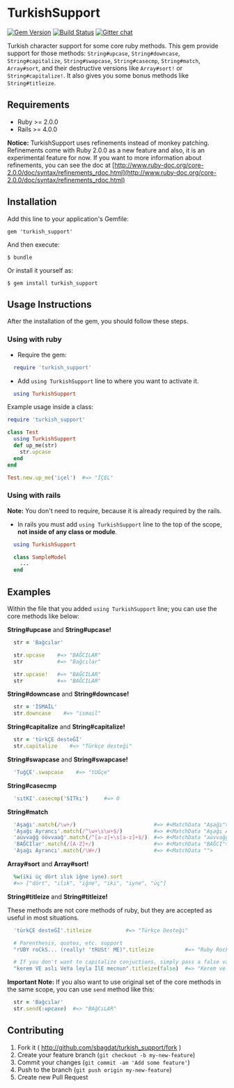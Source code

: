 # TurkishSupport

[![Gem Version](https://badge.fury.io/rb/turkish_support.svg)](http://badge.fury.io/rb/turkish_support)
[![Build Status](https://travis-ci.org/sbagdat/turkish_support.svg?branch=master)](https://travis-ci.org/sbagdat/turkish_support)
[![Gitter chat](https://badges.gitter.im/sbagdat/turkish_support.png)](https://gitter.im/sbagdat/turkish_support)

Turkish character support for some core ruby methods. This gem provide support for those methods: `String#upcase`,
`String#downcase`, `String#capitalize`, `String#swapcase`, `String#casecmp`, `String#match`, `Array#sort`, and their destructive versions like `Array#sort!` or `String#capitalize!`. It also gives you some bonus methods like `String#titleize`.

## Requirements

* Ruby  >= 2.0.0
* Rails >= 4.0.0

__Notice:__ TurkishSupport uses refinements instead of monkey patching. Refinements come with Ruby 2.0.0 as a new feature
and also, it is an experimental feature for now. If you want to more information about refinements, you can see the doc at [http://www.ruby-doc.org/core-2.0.0/doc/syntax/refinements_rdoc.html](http://www.ruby-doc.org/core-2.0.0/doc/syntax/refinements_rdoc.html)

## Installation

Add this line to your application's Gemfile:

    gem 'turkish_support'

And then execute:

    $ bundle

Or install it yourself as:

    $ gem install turkish_support

## Usage Instructions

After the installation of the gem, you should follow these steps.

### Using with ruby

* Require the gem:

```ruby
  require 'turkish_support'
```

* Add `using TurkishSupport` line to where you want to activate it.

```ruby
  using TurkishSupport
```

Example usage inside a class:

```ruby
require 'turkish_support'

class Test
  using TurkishSupport
  def up_me(str)
    str.upcase
  end
end

Test.new.up_me('içel')  #=> "İÇEL"
```

### Using with rails

__Note:__ You don't need to require, because it is already required by the rails.

* In rails you must add `using TurkishSupport` line to the top of the scope, __not inside of any class or module__.

```ruby
  using TurkishSupport

  class SampleModel
    ...
  end
```

## Examples

Within the file that you added `using TurkishSupport` line; you can use the core methods like below:

__String#upcase__ and __String#upcase!__

```ruby
  str = 'Bağcılar'

  str.upcase    #=> "BAĞCILAR"
  str           #=> "Bağcılar"

  str.upcase!   #=> "BAĞCILAR"
  str           #=> "BAĞCILAR"
```

__String#downcase__ and __String#downcase!__

```ruby
  str = 'İSMAİL'
  str.downcase    #=> "ismail"
```

__String#capitalize__ and __String#capitalize!__

```ruby
  str = 'türkÇE desteĞİ'
  str.capitalize    #=> "Türkçe desteği"
```

__String#swapcase__ and __String#swapcase!__
```ruby
  'TuğÇE'.swapcase    #=> "tUĞçe"
```

__String#casecmp__
```ruby
  'sıtKI'.casecmp('SITkı')     #=> 0
```

__String#match__

```ruby
  'Aşağı'.match(/\w+/)                         #=> #<MatchData "Aşağı">
  'Aşağı Ayrancı'.match(/^\w+\s\w+$/)          #=> #<MatchData "Aşağı Ayrancı">
  'aüvvağğ öövvaağ'.match(/^[a-z]+\s[a-z]+$/)  #=> #<MatchData "aüvvağğ öövvaağ">
  'BAĞCIlar'.match(/[A-Z]+/)                   #=> #<MatchData "BAĞCI">
  'Aşağı Ayrancı'.match(/\W+/)                 #=> #<MatchData "">
```

__Array#sort__ and __Array#sort!__

```ruby
  %w(iki üç dört ılık iğne iyne).sort
  #=> ["dört", "ılık", "iğne", "iki", "iyne", "üç"]
```

__String#titleize__ and __String#titleize!__

These methods are not core methods of ruby, but they are accepted as useful in most situations.

```ruby
  'türkÇE desteĞİ'.titleize           #=> "Türkçe Desteği"

  # Parenthesis, quotes, etc. support
  "rUBY roCkS... (really! 'tRUSt' ME)".titleize          #=> "Ruby Rocks... (Really! 'Trust' Me)"

  # If you don't want to capitalize conjuctions, simply pass a false value as a parameter
  "kerem VE aslı VeYa leyla İlE mecnun".titleize(false)  #=> "Kerem ve Aslı veya Leyla ile Mecnun"
```

__Important Note:__ If you also want to use original set of the core methods in the same scope, you can use `send` method like this:

```ruby
  str = 'Bağcılar'
  str.send(:upcase)  #=> "BAğCıLAR"
```

## Contributing

1. Fork it ( http://github.com/sbagdat/turkish_support/fork )
2. Create your feature branch (`git checkout -b my-new-feature`)
3. Commit your changes (`git commit -am 'Add some feature'`)
4. Push to the branch (`git push origin my-new-feature`)
5. Create new Pull Request
